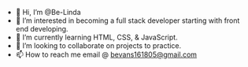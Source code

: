 - 👋 Hi, I’m @Be-Linda
- 👀 I’m interested in becoming a full stack developer starting with front end developing.
- 🌱 I’m currently learning HTML, CSS, & JavaScript.
- 💞️ I’m looking to collaborate on projects to practice.
- 📫 How to reach me email @ bevans161805@gmail.com

<!---
Be-Linda/Be-Linda is a ✨ special ✨ repository because its `README.md` (this file) appears on your GitHub profile.
You can click the Preview link to take a look at your changes.
--->

